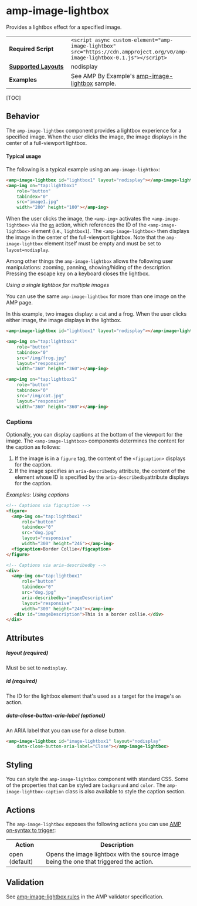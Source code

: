<!---
Copyright 2015 The AMP HTML Authors. All Rights Reserved.

Licensed under the Apache License, Version 2.0 (the "License");
you may not use this file except in compliance with the License.
You may obtain a copy of the License at

      http://www.apache.org/licenses/LICENSE-2.0

Unless required by applicable law or agreed to in writing, software
distributed under the License is distributed on an "AS-IS" BASIS,
WITHOUT WARRANTIES OR CONDITIONS OF ANY KIND, either express or implied.
See the License for the specific language governing permissions and
limitations under the License.
-->

# amp-image-lightbox

Provides a lightbox effect for a specified image.

<table>
  <tr>
    <td width="40%"><strong>Required Script</strong></td>
    <td><code>&lt;script async custom-element="amp-image-lightbox" src="https://cdn.ampproject.org/v0/amp-image-lightbox-0.1.js">&lt;/script></code></td>
  </tr>
  <tr>
    <td class="col-fourty"><strong><a href="https://www.ampproject.org/docs/guides/responsive/control_layout.html">Supported Layouts</a></strong></td>
    <td>nodisplay</td>
  </tr>
  <tr>
    <td width="40%"><strong>Examples</strong></td>
    <td>See AMP By Example's <a href="https://ampbyexample.com/components/amp-image-lightbox/">amp-image-lightbox</a> sample.</td>
  </tr>
</table>

[TOC]

## Behavior

The `amp-image-lightbox` component provides a lightbox experience for a specified image. When the user clicks the image, the image displays in the center of a full-viewport lightbox.

#### Typical usage

The following is a typical example using an `amp-image-lightbox`:

```html
<amp-image-lightbox id="lightbox1" layout="nodisplay"></amp-image-lightbox>
<amp-img on="tap:lightbox1"
    role="button"
    tabindex="0"
    src="image1.jpg"
    width="200" height="100"></amp-img>
```

When the user clicks the image, the `<amp-img>` activates the `<amp-image-lightbox>` via the [`on`](https://www.ampproject.org/docs/reference/spec#on) action, which references the ID of the `<amp-image-lightbox>` element (i.e., `lightbox1`). The `<amp-image-lightbox>` then displays the image in the center of the full-viewport lightbox. Note that the `amp-image-lightbox` element itself must be empty and must be set to `layout=nodisplay`.

Among other things the `amp-image-lightbox` allows the following user manipulations: zooming, panning, showing/hiding of the description.
Pressing the escape key on a keyboard closes the lightbox.

*Using a single lightbox for multiple images*

You can use the same `amp-image-lightbox` for more than one image on the AMP page.

In this example, two images display: a cat and a frog.  When the user clicks either image, the image displays in the lightbox.

```html
<amp-image-lightbox id="lightbox1" layout="nodisplay"></amp-image-lightbox>

<amp-img on="tap:lightbox1"
    role="button"
    tabindex="0"
    src="/img/frog.jpg"
    layout="responsive"
    width="360" height="360"></amp-img>

<amp-img on="tap:lightbox1"
    role="button"
    tabindex="0"
    src="/img/cat.jpg"
    layout="responsive"
    width="360" height="360"></amp-img>
```

### Captions

Optionally, you can display captions at the bottom of the viewport for the image. The `<amp-image-lightbox>` components determines the content for the caption as follows:

1.  If the image is in a `figure` tag, the content of the `<figcaption>` displays for the caption.
2.  If the image specifies an `aria-describedby` attribute, the content of the element whose ID is specified by the `aria-describedby`attribute displays for the caption.

*Examples: Using captions*
```html
<!-- Captions via figcaption -->
<figure>
  <amp-img on="tap:lightbox1"
      role="button"
      tabindex="0"
      src="dog.jpg"
      layout="responsive"
      width="300" height="246"></amp-img>
  <figcaption>Border Collie</figcaption>
</figure>

<!-- Captions via aria-describedby -->
<div>
  <amp-img on="tap:lightbox1"
      role="button"
      tabindex="0"
      src="dog.jpg"
      aria-describedby="imageDescription"
      layout="responsive"
      width="300" height="246"></amp-img>
   <div id="imageDescription">This is a border collie.</div>
</div>
```

## Attributes

##### layout (required)

Must be set to `nodisplay`.

##### id (required)

The ID for the lightbox element that's used as a target for the image's `on` action.

##### data-close-button-aria-label (optional)

An ARIA label that you can use for a close button.

```html
<amp-image-lightbox id="image-lightbox1" layout="nodisplay"
    data-close-button-aria-label="Close"></amp-image-lightbox>
```

## Styling

You can style the `amp-image-lightbox` component with standard CSS. Some of the
properties that can be styled are `background` and `color`. The `amp-image-lightbox-caption` class is also available to style the caption
section.

## Actions

The `amp-image-lightbox` exposes the following actions you can use [AMP on-syntax to trigger](https://www.ampproject.org/docs/reference/amp-actions-and-events):

<table>
  <tr>
    <th width="20%">Action</th>
    <th>Description</th>
  </tr>
  <tr>
    <td>open (default)</td>
    <td>Opens the image lightbox with the source image being the one that triggered the action.</td>
  </tr>
</table>

## Validation

See [amp-image-lightbox rules](https://github.com/ampproject/amphtml/blob/master/extensions/amp-image-lightbox/validator-amp-image-lightbox.protoascii) in the AMP validator specification.
